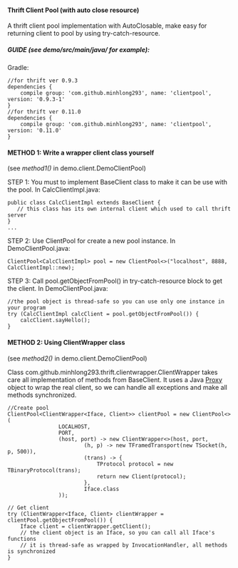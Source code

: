 #### Thrift Client Pool (with auto close resource)

A thrift client pool implementation with AutoClosable, make easy for returning client to pool by using try-catch-resource.
 

##### GUIDE (see demo/src/main/java/ for example):
Gradle:
```
//for thrift ver 0.9.3
dependencies {
    compile group: 'com.github.minhlong293', name: 'clientpool', version: '0.9.3-1'
}
//for thrift ver 0.11.0
dependencies {
    compile group: 'com.github.minhlong293', name: 'clientpool', version: '0.11.0'
}
```
#### METHOD 1: Write a wrapper client class yourself
(see _method1()_ in demo.client.DemoClientPool)

STEP 1: You must to implement BaseClient class to make it can be use with the pool.
In CalcClientImpl.java:
```
public class CalcClientImpl extends BaseClient {
   // this class has its own internal client which used to call thrift server  
}
...
```
STEP 2: Use ClientPool<T> for create a new pool instance.
In DemoClientPool.java:
```
ClientPool<CalcClientImpl> pool = new ClientPool<>("localhost", 8888, CalcClientImpl::new);
```
STEP 3: Call pool.getObjectFromPool() in try-catch-resource block to get the client.
In DemoClientPool.java:
```
//the pool object is thread-safe so you can use only one instance in your program  
try (CalcClientImpl calcClient = pool.getObjectFromPool()) {
    calcClient.sayHello();
}
```

#### METHOD 2: Using ClientWrapper class
(see _method2()_ in demo.client.DemoClientPool)

Class com.github.minhlong293.thrift.clientwrapper.ClientWrapper takes care all implementation of methods from BaseClient. It uses a Java 
[Proxy](https://docs.oracle.com/javase/8/docs/api/java/lang/reflect/Proxy.html) object to wrap the real client, so we can handle all exceptions and
 make all methods synchronized.
 
```
//Create pool
ClientPool<ClientWrapper<Iface, Client>> clientPool = new ClientPool<>(
                LOCALHOST,
                PORT,
                (host, port) -> new ClientWrapper<>(host, port,
                        (h, p) -> new TFramedTransport(new TSocket(h, p, 500)),
                        (trans) -> {
                            TProtocol protocol = new TBinaryProtocol(trans);
                            return new Client(protocol);
                        },
                        Iface.class
                ));
                
// Get client
try (ClientWrapper<Iface, Client> clientWrapper = clientPool.getObjectFromPool()) {
    Iface client = clientWrapper.getClient();
    // the client object is an Iface, so you can call all Iface's functions
    // it is thread-safe as wrapped by InvocationHandler, all methods is synchronized
}  
```